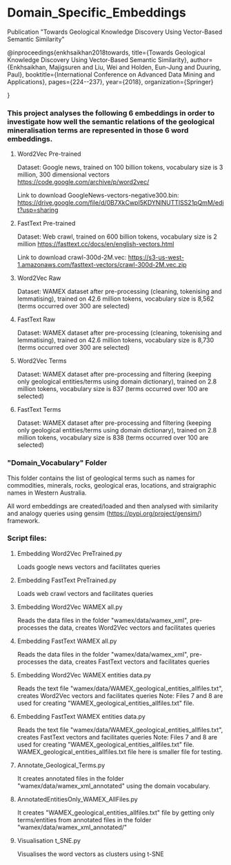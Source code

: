 # Domain_Specific_Embeddings

Publication "Towards Geological Knowledge Discovery Using Vector-Based Semantic Similarity"

@inproceedings{enkhsaikhan2018towards,
   title={Towards Geological Knowledge Discovery Using Vector-Based Semantic Similarity},
   author={Enkhsaikhan, Majigsuren and Liu, Wei and Holden, Eun-Jung and Duuring, Paul},
   booktitle={International Conference on Advanced Data Mining and Applications},
   pages={224--237},
   year={2018},
   organization={Springer}
   
}

### This project analyses the following 6 embeddings in order to investigate how well the semantic relations of the geological mineralisation terms are represented in those 6 word embeddings.

1. Word2Vec Pre-trained

   Dataset: Google news, trained on 100 billion tokens, vocabulary size is 3 million, 300 dimensional vectors
   https://code.google.com/archive/p/word2vec/
   
   Link to download GoogleNews-vectors-negative300.bin: https://drive.google.com/file/d/0B7XkCwpI5KDYNlNUTTlSS21pQmM/edit?usp=sharing   
   
2. FastText Pre-trained

   Dataset: Web crawl, trained on 600 billion tokens, vocabulary size is 2 million
   https://fasttext.cc/docs/en/english-vectors.html
   
   Link to download crawl-300d-2M.vec: https://s3-us-west-1.amazonaws.com/fasttext-vectors/crawl-300d-2M.vec.zip

3. Word2Vec Raw

   Dataset: WAMEX dataset after pre-processing (cleaning, tokenising and lemmatising),
   trained on 42.6 million tokens,
   vocabulary size is 8,562 (terms occurred over 300 are selected)   

4. FastText Raw

   Dataset: WAMEX dataset after pre-processing (cleaning, tokenising and lemmatising),
   trained on 42.6 million tokens,
   vocabulary size is 8,730 (terms occurred over 300 are selected)

5. Word2Vec Terms

   Dataset: WAMEX dataset after pre-processing and filtering (keeping only geological entities/terms using domain dictionary),
   trained on 2.8 million tokens,
   vocabulary size is 837 (terms occurred over 100 are selected)

6. FastText Terms

   Dataset: WAMEX dataset after pre-processing and filtering (keeping only geological entities/terms  using domain dictionary),
   trained on 2.8 million tokens,
   vocabulary size is 838 (terms occurred over 100 are selected)
   
### "Domain_Vocabulary" Folder
This folder contains the list of geological terms such as names for commodities, minerals, rocks, geological eras, locations, and straigraphic names in Western Australia.

All word embeddings are created/loaded and then analysed with similarity and analogy queries using gensim (https://pypi.org/project/gensim/) framework.

### Script files:
1. Embedding Word2Vec PreTrained.py

   Loads google news vectors and facilitates queries
   
2. Embedding FastText PreTrained.py

   Loads web crawl vectors and facilitates queries

3. Embedding Word2Vec WAMEX all.py

   Reads the data files in the folder "wamex/data/wamex_xml", pre-processes the data, creates Word2Vec vectors and facilitates queries

4. Embedding FastText WAMEX all.py

   Reads the data files in the folder "wamex/data/wamex_xml", pre-processes the data, creates FastText vectors and facilitates queries

5. Embedding Word2Vec WAMEX entities data.py

   Reads the text file "wamex/data/WAMEX_geological_entities_allfiles.txt", creates Word2Vec vectors and facilitates queries
   Note: Files 7 and 8 are used for creating "WAMEX_geological_entities_allfiles.txt" file.
   
6. Embedding FastText WAMEX entities data.py

   Reads the text file "wamex/data/WAMEX_geological_entities_allfiles.txt", creates FastText vectors and facilitates queries
   Note: Files 7 and 8 are used for creating "WAMEX_geological_entities_allfiles.txt" file. WAMEX_geological_entities_allfiles.txt file here is smaller file for testing.

7. Annotate_Geological_Terms.py

   It creates annotated files in the folder "wamex/data/wamex_xml_annotated" using the domain vocabulary.
   
8. AnnotatedEntitiesOnly_WAMEX_AllFiles.py

   It creates "WAMEX_geological_entities_allfiles.txt" file by getting only terms/entities from annotated files in the folder "wamex/data/wamex_xml_annotated/"
   
9. Visualisation t_SNE.py

   Visualises the word vectors as clusters using t-SNE

